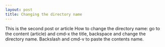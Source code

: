 ```yaml
---
layout: post
title: Changing the directory name
---
```


This is the second post or article
How to change the directory name: go to the content (article) and cmd-x the title, backspace and change the directory name. Backslash and cmd-v to paste the contents name.
